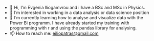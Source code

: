 - 👋 Hi, I’m Evgenia Iliogamvrou and i have a BSc and MSc in Physics.
- 👀 I’m interested in working in a data analysis or data science position
- 🌱 I’m currently learning how to analyse and visualize data with the Power Bi programm. I have already started my training with programming with r 
   and using the pandas library for analysing.
- 📫 How to reach me: eiliopatras@gmail.com

<!---
evgeniailio/evgeniailio is a ✨ special ✨ repository because its `README.md` (this file) appears on your GitHub profile.
You can click the Preview link to take a look at your changes.
--->
